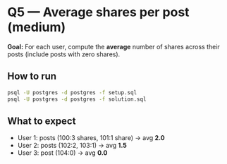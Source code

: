 # Q5 — Average shares per post (medium)

**Goal:** For each user, compute the **average** number of shares across their posts (include posts with zero shares).

## How to run
```bash
psql -U postgres -d postgres -f setup.sql
psql -U postgres -d postgres -f solution.sql
```

## What to expect
- User 1: posts (100:3 shares, 101:1 share) → avg **2.0**
- User 2: posts (102:2, 103:1) → avg **1.5**
- User 3: post (104:0) → avg **0.0**

